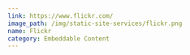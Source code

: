 ```yaml
---
link: https://www.flickr.com/
image_path: /img/static-site-services/flickr.png
name: Flickr
category: Embeddable Content
---
```

